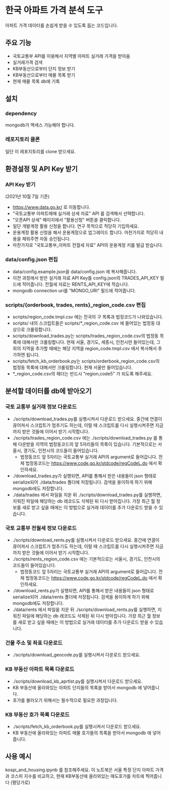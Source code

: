 # 한국 아파트 가격 분석 도구
아파트 가격 데이터를 손쉽게 받을 수 있도록 돕는 코드입니다.

## 주요 기능
* 국토교통부 API를 이용해서 지역별 아파트 실거래 가격을 받아옴
* 실거래가격 검색
* KB부동산으로부터 단지 정보 받기
* KB부동산으로부터 매물 목록 받기
* 현재 매물 목록 db에 기록

## 설치
### dependency
mongodb가 액세스 가능해야 합니다. 

### 레포지토리 클론
일단 이 레포지토리를 clone 받으세요. 

## 환경설정 및 API Key 받기
### API Key 받기
(2021년 10월 7일 기준)

* https://www.data.go.kr/ 로 이동합니다.  
* "국토교통부 아파트매매 실거래 상세 자료" API 를 검색해서 선택합니다.
* "오픈API 상세" 페이지에서 "활용신청" 버튼을 클릭합니다.
* 일단 개발계정 활용 신청을 합니다. 연구 목적으로 적당히 기입하세요.
* 운용계정 활용 신청을 해서 운용계정으로 업그레이드 합니다. 마찬가지로 적당히 내용을 채워주면 자동 승인됩니다.
* 마찬가지로 "국토교통부_아파트 전월세 자료" API의 운용계정 키를 발급 받습니다.

### data/config.json 편집
* data/config.example.json을 data/config.json 에 복사해줍니다.
* 이전 과정에서 받은 실거래 자료 API Key를 config.json의 TRADES_API_KEY 필드에 적어줍니다. 전월세 자료는 RENTS_API_KEY에 적습니다.
* mongodb connection uri를 "MONGO_URI" 필드에 적어줍니다. 

### scripts/{orderbook, trades, rents}_region_code.csv 편집
* scripts/region_code.tmpl.csv 에는 전국의 구 목록과 법정코드가 나와있습니다.
* scripts/ 내의 스크립트들은 scripts/*_region_code.csv 에 들어있는 법정동 대상으로 크롤링합니다.
* scripts/download_trades.py는 scripts/trades_region_code.csv의 법정동 목록에 대해서만 크롤링합니다. 현재 서울, 경기도, 세종시, 인천시만 들어있는데, 그 외의 지역을 추가할 때에는 해당 지역을 region_code.tmpl.csv 에서 복사해서 추가하면 됩니다.
* scripts/fetch_kb_orderbook.py는 scripts/orderbook_region_code.csv의 법정동 목록에 대해서만 크롤링합니다. 현재 서울만 들어있습니다.
* *_region_code.csv의 헤더는 반드시 "region,code5" 가 되도록 해주세요.

## 분석할 데이터를 db에 받아오기
### 국토 교통부 실거래 정보 다운로드
* ./scripts/download_trades.py를 실행시켜서 다운로드 받으세요. 중간에 연결이 끊어져서 스크립트가 멈추기도 하는데, 이럴 때 스크립트를 다시 실행시켜주면 지금까지 받은 것들에 이어서 받기 시작합니다.
* ./scripts/trades_region_code.csv 에는 ./scripts/download_trades.py 를 통해 다운받을 지역의 법정동코드의 앞 5자리들의 목록이 있습니다. 기본적으로는 서울시, 경기도, 인천시의 코드들이 들어있습니다.
  * 법정동코드 앞 5자리는 국토교통부 실거래 API의 argument로 들어갑니다. 전체 법정동코드는 https://www.code.go.kr/stdcode/regCodeL.do 에서 확인하세요.  
* ./download_trades.py가 실행되면, API를 통해서 받은 내용들이 json 형태로 serialize되어 ./data/trades 폴더에 저장됩니다. 검색을 용이하게 하기 위해 mongodb에도 저장합니다.
* ./data/trades 에서 파일을 지운 뒤 ./scripts/download_trades.py를 실행하면, 지워진 파일에 해당하는 db 레코드도 삭제된 뒤 다시 받아집니다. 가장 최근 월 정보를 새로 받고 싶을 때에는 이 방법으로 실거래 데이터를 추가 다운로드 받을 수 있습니다.

### 국토 교통부 전월세 정보 다운로드
* ./scripts/download_rents.py를 실행시켜서 다운로드 받으세요. 중간에 연결이 끊어져서 스크립트가 멈추기도 하는데, 이럴 때 스크립트를 다시 실행시켜주면 지금까지 받은 것들에 이어서 받기 시작합니다.
* ./scripts/rents_region_code.csv 에는 기본적으로는 서울시, 경기도, 인천시의 코드들이 들어있습니다.
  * 법정동코드 앞 5자리는 국토교통부 실거래 API의 argument로 들어갑니다. 전체 법정동코드는 https://www.code.go.kr/stdcode/regCodeL.do 에서 확인하세요.  
* ./download_rents.py가 실행되면, API를 통해서 받은 내용들이 json 형태로 serialize되어 ./data/rents 폴더에 저장됩니다. 검색을 용이하게 하기 위해 mongodb에도 저장합니다.
* ./data/rents 에서 파일을 지운 뒤 ./scripts/download_rents.py를 실행하면, 지워진 파일에 해당하는 db 레코드도 삭제된 뒤 다시 받아집니다. 가장 최근 월 정보를 새로 받고 싶을 때에는 이 방법으로 실거래 데이터를 추가 다운로드 받을 수 있습니다.


### 건물 주소 및 좌표 다운로드
* ./scripts/download_geocode.py를 실행시켜서 다운로드 받으세요.

### KB 부동산 아파트 목록 다운로드
* ./scripts/download_kb_aprtlst.py를 실행시켜서 다운로드 받으세요.
* KB 부동산에 올라와있는 아파트 단지들의 목록을 받아서 mongodb 에 넣어줍니다.
* 호가를 불러오기 위해서는 필수적으로 필요한 과정입니다.

### KB 부동산 호가 목록 다운로드
* ./scripts/fetch_kb_orderbook.py를 실행시켜서 다운로드 받으세요.
* KB 부동산에 올라와있는 아파트 매물 호가들의 목록을 받아서 mongodb 에 넣어줍니다.

## 사용 예시
kospi_and_housing.ipynb 를 참조해주세요. 이 노트북은 서울 특정 단지 아파트 가격과 코스피 지수를 비교하고, 현재 KB부동산에 올라와있는 매도호가를 차트에 찍어줍니다 (평당가로)
